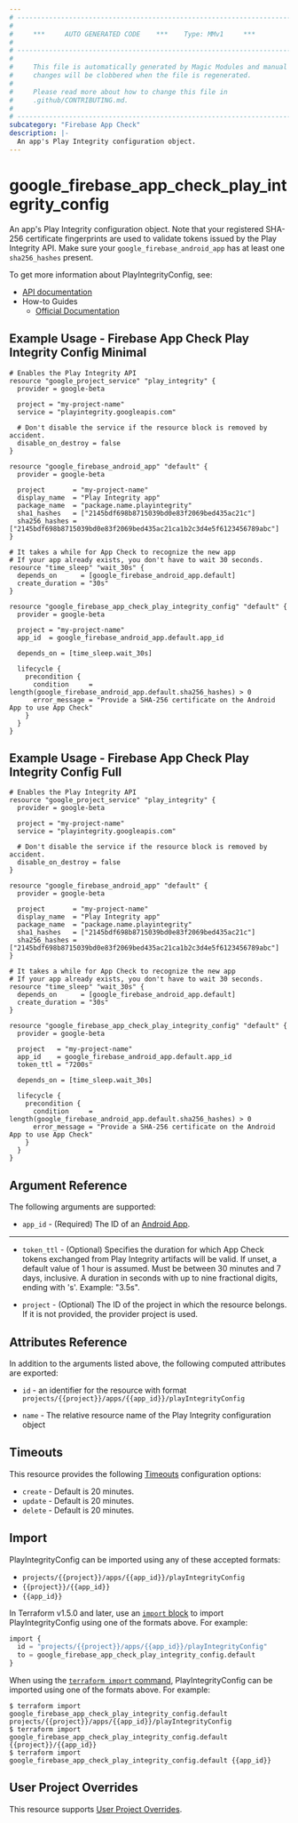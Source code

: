 ```yaml
---
# ----------------------------------------------------------------------------
#
#     ***     AUTO GENERATED CODE    ***    Type: MMv1     ***
#
# ----------------------------------------------------------------------------
#
#     This file is automatically generated by Magic Modules and manual
#     changes will be clobbered when the file is regenerated.
#
#     Please read more about how to change this file in
#     .github/CONTRIBUTING.md.
#
# ----------------------------------------------------------------------------
subcategory: "Firebase App Check"
description: |-
  An app's Play Integrity configuration object.
---
```


# google_firebase_app_check_play_integrity_config

An app's Play Integrity configuration object. Note that your registered SHA-256 certificate fingerprints are used to validate tokens issued by the Play Integrity API.
Make sure your `google_firebase_android_app` has at least one `sha256_hashes` present.


To get more information about PlayIntegrityConfig, see:

* [API documentation](https://firebase.google.com/docs/reference/appcheck/rest/v1/projects.apps.playIntegrityConfig)
* How-to Guides
    * [Official Documentation](https://firebase.google.com/docs/app-check)

## Example Usage - Firebase App Check Play Integrity Config Minimal


```hcl
# Enables the Play Integrity API
resource "google_project_service" "play_integrity" {
  provider = google-beta

  project = "my-project-name"
  service = "playintegrity.googleapis.com"

  # Don't disable the service if the resource block is removed by accident.
  disable_on_destroy = false
}

resource "google_firebase_android_app" "default" {
  provider = google-beta

  project       = "my-project-name"
  display_name  = "Play Integrity app"
  package_name  = "package.name.playintegrity"
  sha1_hashes   = ["2145bdf698b8715039bd0e83f2069bed435ac21c"]
  sha256_hashes = ["2145bdf698b8715039bd0e83f2069bed435ac21ca1b2c3d4e5f6123456789abc"]
}

# It takes a while for App Check to recognize the new app
# If your app already exists, you don't have to wait 30 seconds.
resource "time_sleep" "wait_30s" {
  depends_on      = [google_firebase_android_app.default]
  create_duration = "30s"
}

resource "google_firebase_app_check_play_integrity_config" "default" {
  provider = google-beta

  project = "my-project-name"
  app_id  = google_firebase_android_app.default.app_id

  depends_on = [time_sleep.wait_30s]

  lifecycle {
    precondition {
      condition     = length(google_firebase_android_app.default.sha256_hashes) > 0
      error_message = "Provide a SHA-256 certificate on the Android App to use App Check"
    }
  }
}
```
## Example Usage - Firebase App Check Play Integrity Config Full


```hcl
# Enables the Play Integrity API
resource "google_project_service" "play_integrity" {
  provider = google-beta

  project = "my-project-name"
  service = "playintegrity.googleapis.com"

  # Don't disable the service if the resource block is removed by accident.
  disable_on_destroy = false
}

resource "google_firebase_android_app" "default" {
  provider = google-beta

  project       = "my-project-name"
  display_name  = "Play Integrity app"
  package_name  = "package.name.playintegrity"
  sha1_hashes   = ["2145bdf698b8715039bd0e83f2069bed435ac21c"]
  sha256_hashes = ["2145bdf698b8715039bd0e83f2069bed435ac21ca1b2c3d4e5f6123456789abc"]
}

# It takes a while for App Check to recognize the new app
# If your app already exists, you don't have to wait 30 seconds.
resource "time_sleep" "wait_30s" {
  depends_on      = [google_firebase_android_app.default]
  create_duration = "30s"
}

resource "google_firebase_app_check_play_integrity_config" "default" {
  provider = google-beta

  project   = "my-project-name"
  app_id    = google_firebase_android_app.default.app_id
  token_ttl = "7200s"

  depends_on = [time_sleep.wait_30s]

  lifecycle {
    precondition {
      condition     = length(google_firebase_android_app.default.sha256_hashes) > 0
      error_message = "Provide a SHA-256 certificate on the Android App to use App Check"
    }
  }
}
```

## Argument Reference

The following arguments are supported:


* `app_id` -
  (Required)
  The ID of an
  [Android App](https://firebase.google.com/docs/reference/firebase-management/rest/v1beta1/projects.androidApps#AndroidApp.FIELDS.app_id).


- - -


* `token_ttl` -
  (Optional)
  Specifies the duration for which App Check tokens exchanged from Play Integrity artifacts will be valid.
  If unset, a default value of 1 hour is assumed. Must be between 30 minutes and 7 days, inclusive.
  A duration in seconds with up to nine fractional digits, ending with 's'. Example: "3.5s".

* `project` - (Optional) The ID of the project in which the resource belongs.
    If it is not provided, the provider project is used.


## Attributes Reference

In addition to the arguments listed above, the following computed attributes are exported:

* `id` - an identifier for the resource with format `projects/{{project}}/apps/{{app_id}}/playIntegrityConfig`

* `name` -
  The relative resource name of the Play Integrity configuration object


## Timeouts

This resource provides the following
[Timeouts](https://developer.hashicorp.com/terraform/plugin/sdkv2/resources/retries-and-customizable-timeouts) configuration options:

- `create` - Default is 20 minutes.
- `update` - Default is 20 minutes.
- `delete` - Default is 20 minutes.

## Import


PlayIntegrityConfig can be imported using any of these accepted formats:

* `projects/{{project}}/apps/{{app_id}}/playIntegrityConfig`
* `{{project}}/{{app_id}}`
* `{{app_id}}`


In Terraform v1.5.0 and later, use an [`import` block](https://developer.hashicorp.com/terraform/language/import) to import PlayIntegrityConfig using one of the formats above. For example:

```tf
import {
  id = "projects/{{project}}/apps/{{app_id}}/playIntegrityConfig"
  to = google_firebase_app_check_play_integrity_config.default
}
```

When using the [`terraform import` command](https://developer.hashicorp.com/terraform/cli/commands/import), PlayIntegrityConfig can be imported using one of the formats above. For example:

```
$ terraform import google_firebase_app_check_play_integrity_config.default projects/{{project}}/apps/{{app_id}}/playIntegrityConfig
$ terraform import google_firebase_app_check_play_integrity_config.default {{project}}/{{app_id}}
$ terraform import google_firebase_app_check_play_integrity_config.default {{app_id}}
```

## User Project Overrides

This resource supports [User Project Overrides](https://registry.terraform.io/providers/hashicorp/google/latest/docs/guides/provider_reference#user_project_override).
